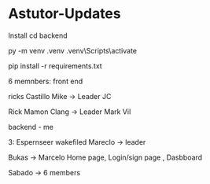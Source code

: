 ﻿# Astutor-Updates


Install 
   cd backend

   py -m venv .venv
   .venv\Scripts\activate

   pip install -r requirements.txt



6 memnbers: front end

ricks Castillo
Mike   -> Leader
JC

Rick Mamon
Clang   -> Leader
Mark Vil


backend - me


3:
    Espernseer
     wakefiled
     Mareclo -> leader 

Bukas -> Marcelo
          Home page, Login/sign page , Dasbboard

Sabado -> 6 members





       




